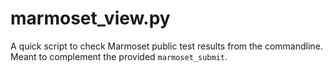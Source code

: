 # marmoset_view.py

A quick script to check Marmoset public test results from the commandline. Meant to complement the provided `marmoset_submit`.
